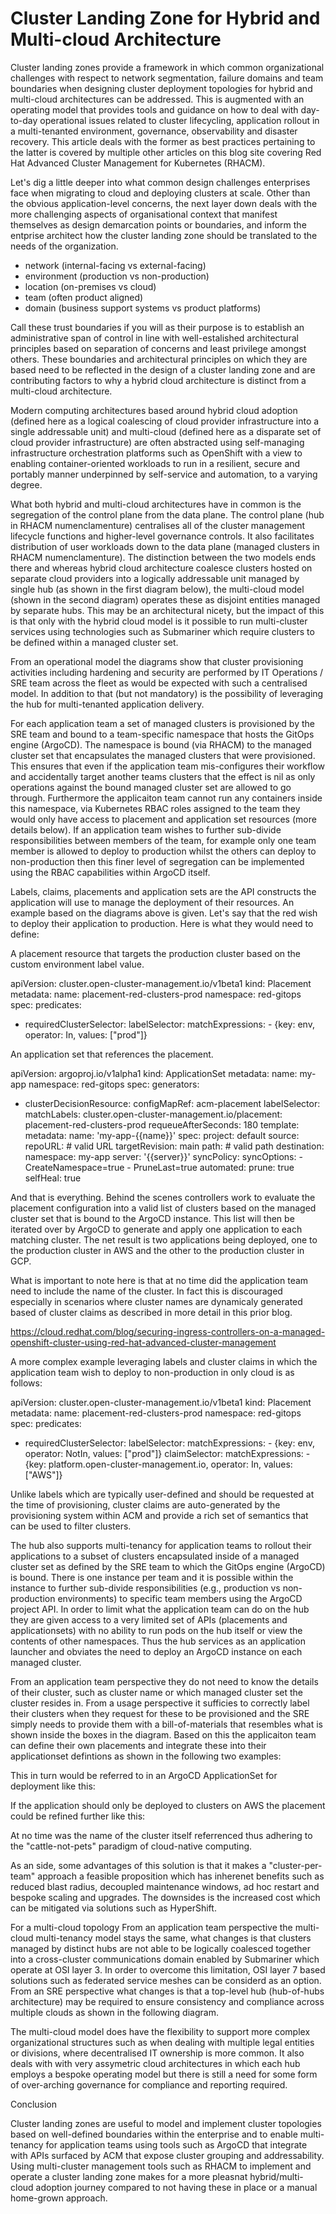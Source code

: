 # Cluster Landing Zone for Hybrid and Multi-cloud Architecture

Cluster landing zones provide a framework in which common organizational challenges with respect to network segmentation, failure domains and team boundaries when designing cluster deployment topologies for hybrid and multi-cloud architectures can be addressed. This is augmented with an operating model that provides tools and guidance on how to deal with day-to-day operational issues related to cluster lifecycling, application rollout in a multi-tenanted environment, governance, observability and disaster recovery. This article deals with the former as best practices pertaining to the latter is covered by multiple other articles on this blog site covering Red Hat Advanced Cluster Management for Kubernetes (RHACM).

Let's dig a little deeper into what common design challenges enterprises face when migrating to cloud and deploying clusters at scale. Other than the obvious application-level concerns, the next layer down deals with the more challenging aspects of organisational context that manifest themselves as design demarcation points or boundaries, and inform the entprise architect how the cluster landing zone should be translated to the needs of the organization.

- network (internal-facing vs external-facing)
- environment (production vs non-production)
- location (on-premises vs cloud)
- team (often product aligned)
- domain (business support systems vs product platforms)

Call these trust boundaries if you will as their purpose is to establish an administrative span of control in line with well-estalished architectural principles based on separation of concerns and least privilege amongst others. These boundaries and architectural principles on which they are based need to be reflected in the design of a cluster landing zone and are contributing factors to why a hybrid cloud architecture is distinct from a multi-cloud architecture. 

Modern computing architectures based around hybrid cloud adoption (defined here as a logical coalescing of cloud provider infrastructure into a single addressable unit) and multi-cloud (defined here as a disparate set of cloud provider infrastructure) are often abstracted using self-managing infrastructure orchestration platforms such as OpenShift with a view to enabling container-oriented workloads to run in a resilient, secure and portably manner underpinned by self-service and automation, to a varying degree. 

What both hybrid and multi-cloud architectures have in common is the segregation of the control plane from the data plane. The control plane (hub in RHACM numenclamenture) centralises all of the cluster management lifecycle functions and higher-level governance controls. It also facilitates distribution of user workloads down to the data plane (managed clusters in RHACM numenclamenture). The distinction between the two models ends there and whereas hybrid cloud architecture coalesce clusters hosted on separate cloud providers into a logically addressable unit managed by single hub (as shown in the first diagram below), the multi-cloud model (shown in the second diagram) operates these as disjoint entities managed by separate hubs. This may be an architectural nicety, but the impact of this is that only with the hybrid cloud model is it possible to run multi-cluster services using technologies such as Submariner which require clusters to be defined within a managed cluster set.

From an operational model the diagrams show that cluster provisioning activities including hardening and security are performed by IT Operations / SRE team across the fleet as would be expected with such a centralised model. In addition to that (but not mandatory) is the possibility of leveraging the hub for multi-tenanted application delivery.

For each application team a set of managed clusters is provisioned by the SRE team and bound to a team-specific namespace that hosts the GitOps engine (ArgoCD). The namespace is bound (via RHACM) to the managed cluster set that encapsulates the managed clusters that were provisioned. This ensures that even if the application team mis-configures their workflow and accidentally target another teams clusters that the effect is nil as only operations against the bound managed cluster set are allowed to go through. Furthermore the applicaiton team cannot run any containers inside this namespace, via Kubernetes RBAC roles assigned to the team they would only have access to placement and application set resources (more details below). If an application team wishes to further sub-divide responsibilities between members of the team, for example only one team member is allowed to deploy to production whilst the others can deploy to non-production then this finer level of segregation can be implemented using the RBAC capabilities within ArgoCD itself.

Labels, claims, placements and application sets are the API constructs the application will use to manage the deployment of their resources. An example based on the diagrams above is given. Let's say that the red wish to deploy their application to production. Here is what they would need to define:

A placement resource that targets the production cluster based on the custom environment label value.

apiVersion: cluster.open-cluster-management.io/v1beta1
kind: Placement
metadata:
  name: placement-red-clusters-prod
  namespace: red-gitops
spec:
  predicates:
  - requiredClusterSelector:
      labelSelector:
        matchExpressions:
          - {key: env, operator: In, values: ["prod"]}

An application set that references the placement.

apiVersion: argoproj.io/v1alpha1
kind: ApplicationSet
metadata:
  name: my-app
  namespace: red-gitops
spec:
  generators:
  - clusterDecisionResource:
      configMapRef: acm-placement
      labelSelector:
        matchLabels:
          cluster.open-cluster-management.io/placement: placement-red-clusters-prod
      requeueAfterSeconds: 180
  template:
    metadata:
      name: 'my-app-{{name}}'
    spec:
      project: default
      source:
        repoURL: # valid URL
        targetRevision: main
        path: # valid path
      destination:
        namespace: my-app
        server: '{{server}}'
      syncPolicy:
        syncOptions:
          - CreateNamespace=true
          - PruneLast=true
      automated:
        prune: true
        selfHeal: true

And that is everything. Behind the scenes controllers work to evaluate the placement configuration into a valid list of clusters based on the managed cluster set that is bound to the ArgoCD instance. This list will then be iterated over by ArgoCD to generate and apply one application to each matching cluster. The net result is two applications being deployed, one to the production cluster in AWS and the other to the production cluster in GCP.

What is important to note here is that at no time did the application team need to include the name of the cluster. In fact this is discouraged especially in scenarios where cluster names are dynamicaly generated based of cluster claims as described in more detail in this prior blog.

https://cloud.redhat.com/blog/securing-ingress-controllers-on-a-managed-openshift-cluster-using-red-hat-advanced-cluster-management


A more complex example leveraging labels and cluster claims in which the application team wish to deploy to non-production in only cloud is as follows:

apiVersion: cluster.open-cluster-management.io/v1beta1
kind: Placement
metadata:
  name: placement-red-clusters-prod
  namespace: red-gitops
spec:
  predicates:
  - requiredClusterSelector:
      labelSelector:
        matchExpressions:
          - {key: env, operator: NotIn, values: ["prod"]}
      claimSelector:
        matchExpressions:
          - {key: platform.open-cluster-management.io, operator: In, values: ["AWS"]}

Unlike labels which are typically user-defined and should be requested at the time of provisioning, cluster claims are auto-generated by the provisioning system within ACM and provide a rich set of semantics that can be used to filter clusters.



The hub also supports multi-tenancy for application teams to rollout their applications to a subset of clusters encapsulated inside of a managed cluster set as defined by the SRE team to which the GitOps engine (ArgoCD) is bound. There is one instance per team and it is possible within the instance to further sub-divide responsibilities (e.g., production vs non-production environments) to specific team members using the ArgoCD project API. In order to limit what the application team can do on the hub they are given access to a very limited set of APIs (placements and applicationsets) with no ability to run pods on the hub itself or view the contents of other namespaces. Thus the hub services as an application launcher and obviates the need to deploy an ArgoCD instance on each managed cluster.

From an application team perspective they do not need to know the details of their cluster, such as cluster name or which managed cluster set the cluster resides in. From a usage perspective it sufficies to correctly label their clusters when they request for these to be provisioned and the SRE simply needs to provide them with a bill-of-materials that resembles what is shown inside the boxes in the diagram. Based on this the applicaiton team can define their own placements and integrate these into their applicationset defintions as shown in the following two examples:

This in turn would be referred to in an ArgoCD ApplicationSet for deployment like this:   

If the application should only be deployed to clusters on AWS the placement could be refined further like this:

At no time was the name of the cluster itself referrenced thus adhering to the "cattle-not-pets" paradigm of cloud-native computing.

As an side, some advantages of this solution is that it makes a "cluster-per-team" approach a feasible proposition which has inherenet benefits such as reduced blast radius, decoupled maintenance windows, ad hoc restart and bespoke scaling and upgrades. The downsides is the increased cost which can be mitigated via solutions such as HyperShift.

For a multi-cloud topology From an application team perspective the multi-cloud multi-tenancy model stays the same, what changes is that clusters managed by distinct hubs are not able to be logically coalesced together into a cross-cluster communications domain enabled by Submariner which operate at OSI layer 3. In order to overcome this limitation, OSI layer 7 based solutions such as federated service meshes can be considerd as an option. From an SRE perspective what changes is that a top-level hub (hub-of-hubs architecture) may be required to ensure consistency and compliance across multiple clouds as shown in the following diagram.  


The multi-cloud model does have the flexibility to support more complex organizational structures such as when dealing with multiple legal entities or divisions, where decentralised IT ownership is more common. It also deals with with very assymetric cloud architectures in which each hub employs a bespoke operating model but there is still a need for some form of over-arching governance for compliance and reporting required.

Conclusion

Cluster landing zones are useful to model and implement cluster topologies based on well-defined boundaries within the enterprise and to enable multi-tenancy for application teams using tools such as ArgoCD that integrate with APIs surfaced by ACM that expose cluster grouping and addressability. Using multi-cluster management tools such as RHACM to implement and operate a cluster landing zone makes for a more pleasnat hybrid/multi-cloud adoption journey compared to not having these in place or a manual home-grown approach.
